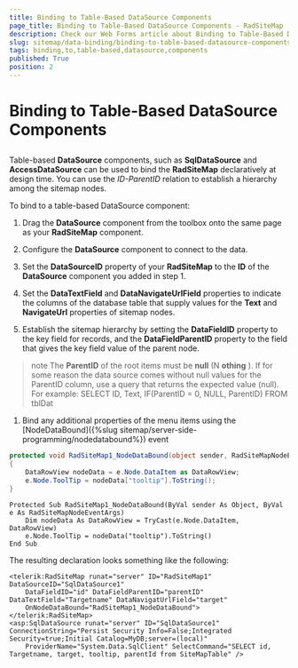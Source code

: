 ```yaml
---
title: Binding to Table-Based DataSource Components
page_title: Binding to Table-Based DataSource Components - RadSiteMap
description: Check our Web Forms article about Binding to Table-Based DataSource Components.
slug: sitemap/data-binding/binding-to-table-based-datasource-components
tags: binding,to,table-based,datasource,components
published: True
position: 2
---
```


# Binding to Table-Based DataSource Components

## 

Table-based **DataSource** components, such as **SqlDataSource** and **AccessDataSource** can be used to bind the **RadSiteMap** declaratively at design time. You can use the *ID-ParentID* relation to establish a hierarchy among the sitemap nodes.

To bind to a table-based DataSource component:

1. Drag the **DataSource** component from the toolbox onto the same page as your **RadSiteMap** component.

1. Configure the **DataSource** component to connect to the data.

1. Set the **DataSourceID** property of your **RadSiteMap** to the **ID** of the **DataSource** component you added in step 1.

1. Set the **DataTextField** and **DataNavigateUrlField** properties to indicate the columns of the database table that supply values for the **Text** and **NavigateUrl** properties of sitemap nodes.

1. Establish the sitemap hierarchy by setting the **DataFieldID** property to the key field for records, and the **DataFieldParentID** property to the field that gives the key field value of the parent node.

>note The **ParentID** of the root items must be **null** (N **othing** ). If for some reason the data source comes without null values for the ParentID column, use a query that returns the expected value (null). For example:
>SELECT ID, Text, IF(ParentID = 0, NULL, ParentID) FROM tblDat
>

1. Bind any additional properties of the menu items using the [NodeDataBound]({%slug sitemap/server-side-programming/nodedatabound%}) event


````C#
protected void RadSiteMap1_NodeDataBound(object sender, RadSiteMapNodeEventArgs e)
{ 
    DataRowView nodeData = e.Node.DataItem as DataRowView; 
    e.Node.ToolTip = nodeData["tooltip"].ToString(); 
}
````
````VB.NET
Protected Sub RadSiteMap1_NodeDataBound(ByVal sender As Object, ByVal e As RadSiteMapNodeEventArgs)
    Dim nodeData As DataRowView = TryCast(e.Node.DataItem, DataRowView)
    e.Node.ToolTip = nodeData("tooltip").ToString()
End Sub
````


The resulting declaration looks something like the following:

````ASPNET
<telerik:RadSiteMap runat="server" ID="RadSiteMap1" DataSourceID="SqlDataSource1"
    DataFieldID="id" DataFieldParentID="parentID" DataTextField="Targetname" DataNavigatUrlField="target"
    OnNodeDataBound="RadSiteMap1_NodeDataBound">
</telerik:RadSiteMap>
<asp:SqlDataSource runat="server" ID="SqlDataSource1" ConnectionString="Persist Security Info=False;Integrated Security=true;Initial Catalog=MyDB;server=(local)"
    ProviderName="System.Data.SqlClient" SelectCommand="SELECT id, Targetname, target, tooltip, parentId from SiteMapTable" />
````




